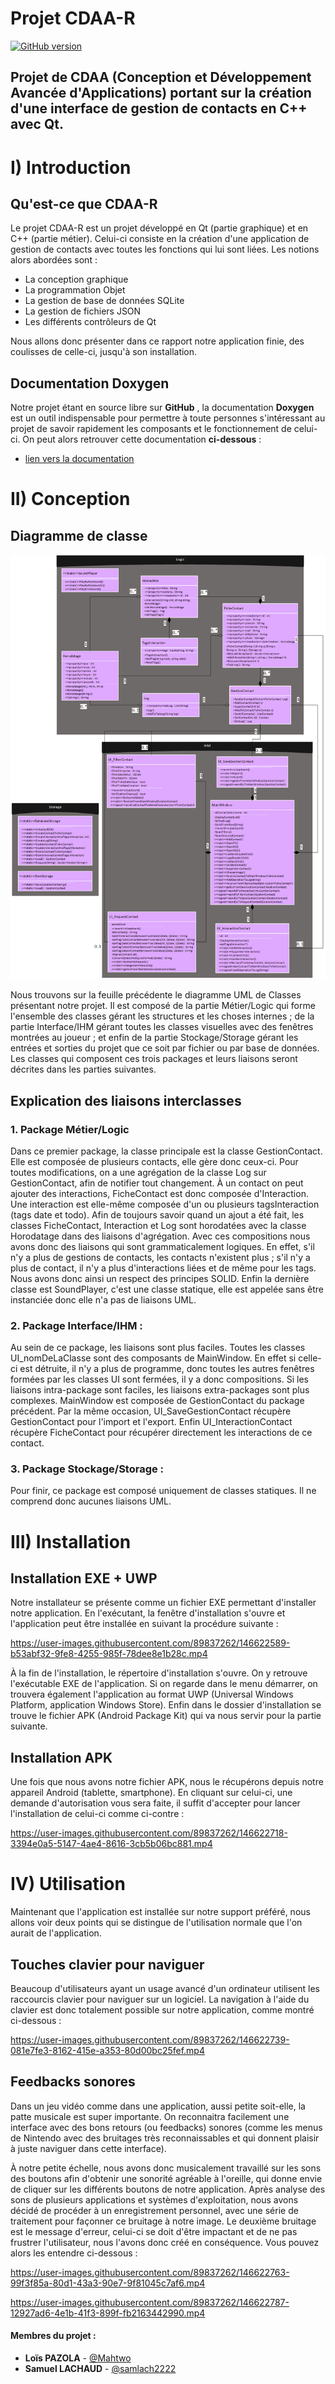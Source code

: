 # Projet CDAA-R

[![GitHub version](https://img.shields.io/badge/version-2.1.2-purple.svg)](https://img.shields.io/badge)

## Projet de CDAA (Conception et Développement Avancée d'Applications) portant sur la création d'une interface de gestion de contacts en C++ avec Qt.

# I) Introduction
## Qu'est-ce que CDAA-R

Le projet CDAA-R est un projet développé en Qt (partie graphique) et en C++ (partie métier). Celui-ci consiste en la création d'une application de gestion de contacts avec toutes les fonctions qui lui sont liées.
Les notions alors abordées sont :
- La conception graphique
- La programmation Objet
- La gestion de base de données SQLite
- La gestion de fichiers JSON
- Les différents contrôleurs de Qt

Nous allons donc présenter dans ce rapport notre application finie, des coulisses de celle-ci, jusqu'à son installation.

## Documentation Doxygen

Notre projet étant en source libre sur **GitHub** , la documentation **Doxygen** est un outil indispensable pour permettre à toute personnes s'intéressant au projet de savoir rapidement les composants et le fonctionnement de celui-ci. On peut alors retrouver cette documentation **ci-dessous** :
-  [lien vers la documentation](Doxygen/html)

# II) Conception
## Diagramme de classe

[![Conception du projet](Conception/projetCDAA.png "Cliquez pour la version PDF")](https://github.com/samlach2222/ProjetCDAA-R/blob/main/Conception/projetCDAA.pdf?raw=true)

Nous trouvons sur la feuille précédente le diagramme UML de Classes présentant notre projet. Il est composé de la partie Métier/Logic qui forme l'ensemble des classes gérant les structures et les choses internes ; de la partie Interface/IHM gérant toutes les classes visuelles avec des fenêtres montrées au joueur ; et enfin de la partie Stockage/Storage gérant les entrées et sorties du projet que ce soit par fichier ou par base de données. Les classes qui composent ces trois packages et leurs liaisons seront décrites dans les parties suivantes.

## Explication des liaisons interclasses
### 1. Package Métier/Logic

Dans ce premier package, la classe principale est la classe GestionContact. Elle est composée de plusieurs contacts, elle gère donc ceux-ci. Pour toutes modifications, on a une agrégation de la classe Log sur GestionContact, afin de notifier tout changement. À un contact on peut ajouter des interactions, FicheContact est donc composée d'Interaction. Une interaction est elle-même composée d'un ou plusieurs tagsInteraction (tags date et todo). Afin de toujours savoir quand un ajout a été fait, les classes FicheContact, Interaction et Log sont horodatées avec la classe Horodatage dans des liaisons d'agrégation. Avec ces compositions nous avons donc des liaisons qui sont grammaticalement logiques. En effet, s'il n'y a plus de gestions de contacts, les contacts n'existent plus ; s'il n'y a plus de contact, il n'y a plus d'interactions liées et de même pour les tags. Nous avons donc ainsi un respect des principes SOLID. Enfin la dernière classe est SoundPlayer, c'est une classe statique, elle est appelée sans être instanciée donc elle n'a pas de liaisons UML.

### 2. Package Interface/IHM :

Au sein de ce package, les liaisons sont plus faciles. Toutes les classes UI_nomDeLaClasse sont des composants de MainWindow. En effet si celle-ci est détruite, il n'y a plus de programme, donc toutes les autres fenêtres formées par les classes UI sont fermées, il y a donc compositions. Si les liaisons intra-package sont faciles, les liaisons extra-packages sont plus complexes. MainWindow est composée de GestionContact du package précédent. Par la même occasion, UI_SaveGestionContact récupère GestionContact pour l'import et l'export. Enfin UI_InteractionContact récupère FicheContact pour récupérer directement les interactions de ce contact.


### 3. Package Stockage/Storage :

Pour finir, ce package est composé uniquement de classes statiques. Il ne comprend donc aucunes liaisons UML.

# III) Installation
## Installation EXE + UWP

Notre installateur se présente comme un fichier EXE permettant d'installer notre application. En l'exécutant, la fenêtre d'installation s'ouvre et l'application peut être installée en suivant la procédure suivante :

https://user-images.githubusercontent.com/89837262/146622589-b53abf32-9fe8-4255-985f-78dee8e1b28c.mp4

À la fin de l'installation, le répertoire d'installation s'ouvre. On y retrouve l'exécutable EXE de l'application. Si on regarde dans le menu démarrer, on trouvera également l'application au format UWP (Universal Windows Platform, application Windows Store). Enfin dans le dossier d'installation se trouve le fichier APK (Android Package Kit) qui va nous servir pour la partie suivante.

## Installation APK

Une fois que nous avons notre fichier APK, nous le récupérons depuis notre appareil Android (tablette, smartphone). En cliquant sur celui-ci, une demande d'autorisation vous sera faite, il suffit d'accepter pour lancer l'installation de celui-ci comme ci-contre :

https://user-images.githubusercontent.com/89837262/146622718-3394e0a5-5147-4ae4-8616-3cb5b06bc881.mp4

# IV) Utilisation

Maintenant que l'application est installée sur notre support préféré, nous allons voir deux points qui se distingue de l'utilisation normale que l'on aurait de l'application.

## Touches clavier pour naviguer

Beaucoup d'utilisateurs ayant un usage avancé d'un ordinateur utilisent les raccourcis clavier pour naviguer sur un logiciel. La navigation à l'aide du clavier est donc totalement possible sur notre application, comme montré ci-dessous :

https://user-images.githubusercontent.com/89837262/146622739-081e7fe3-8162-415e-a353-80d00bc25fef.mp4

## Feedbacks sonores

Dans un jeu vidéo comme dans une application, aussi petite soit-elle, la patte musicale est super importante. On reconnaitra facilement une interface avec des bons retours (ou feedbacks) sonores (comme les menus de Nintendo avec des bruitages très reconnaissables et qui donnent plaisir à juste naviguer dans cette interface).

À notre petite échelle, nous avons donc musicalement travaillé sur les sons des boutons afin d'obtenir une sonorité agréable à l'oreille, qui donne envie de cliquer sur les différents boutons de notre application. Après analyse des sons de plusieurs applications et systèmes d'exploitation, nous avons décidé de procéder à un enregistrement personnel, avec une série de traitement pour façonner ce bruitage à notre image. Le deuxième bruitage est le message d'erreur, celui-ci se doit d'être impactant et de ne pas frustrer l'utilisateur, nous l'avons donc créé en conséquence. Vous pouvez alors les entendre ci-dessous :

https://user-images.githubusercontent.com/89837262/146622763-99f3f85a-80d1-43a3-90e7-9f81045c7af6.mp4

https://user-images.githubusercontent.com/89837262/146622787-12927ad6-4e1b-41f3-899f-fb2163442990.mp4

#### Membres du projet :

* **Loïs PAZOLA** - [@Mahtwo](https://github.com/Mahtwo)
* **Samuel LACHAUD** - [@samlach2222](https://github.com/samlach2222)
